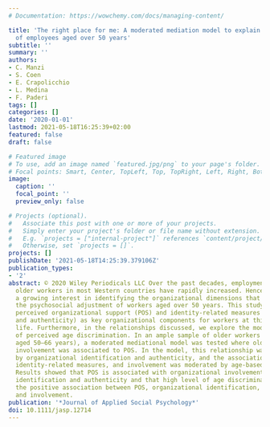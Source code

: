 ```yaml
---
# Documentation: https://wowchemy.com/docs/managing-content/

title: 'The right place for me: A moderated mediation model to explain the involvement
  of employees aged over 50 years'
subtitle: ''
summary: ''
authors:
- C. Manzi
- S. Coen
- E. Crapolicchio
- L. Medina
- F. Paderi
tags: []
categories: []
date: '2020-01-01'
lastmod: 2021-05-18T16:25:39+02:00
featured: false
draft: false

# Featured image
# To use, add an image named `featured.jpg/png` to your page's folder.
# Focal points: Smart, Center, TopLeft, Top, TopRight, Left, Right, BottomLeft, Bottom, BottomRight.
image:
  caption: ''
  focal_point: ''
  preview_only: false

# Projects (optional).
#   Associate this post with one or more of your projects.
#   Simply enter your project's folder or file name without extension.
#   E.g. `projects = ["internal-project"]` references `content/project/deep-learning/index.md`.
#   Otherwise, set `projects = []`.
projects: []
publishDate: '2021-05-18T14:25:39.379106Z'
publication_types:
- '2'
abstract: © 2020 Wiley Periodicals LLC Over the past decades, employment rates of
  older workers in most Western countries have rapidly increased. Hence, there is
  a growing interest in identifying the organizational dimensions that might impact
  the psychosocial adjustment of workers aged over 50 years. This study focuses on
  perceived organizational support (POS) and identity-related measures (identification
  and authenticity) as key organizational components for workers at this stage of
  life. Furthermore, in the relationships discussed, we explore the moderating role
  of perceived age discrimination. In an ample sample of older workers (N = 4,563,
  aged 50–66 years), a moderated mediational model was tested where older workers'
  involvement was associated to POS. In the model, this relationship was mediated
  by organizational identification and authenticity, and the association between POS,
  identity-related measures, and involvement was moderated by age-based discrimination.
  Results showed that POS is associated with organizational involvement via organizational
  identification and authenticity and that high level of age discrimination decreased
  the positive association between POS, organizational identification, authenticity,
  and involvement.
publication: '*Journal of Applied Social Psychology*'
doi: 10.1111/jasp.12714
---
```


